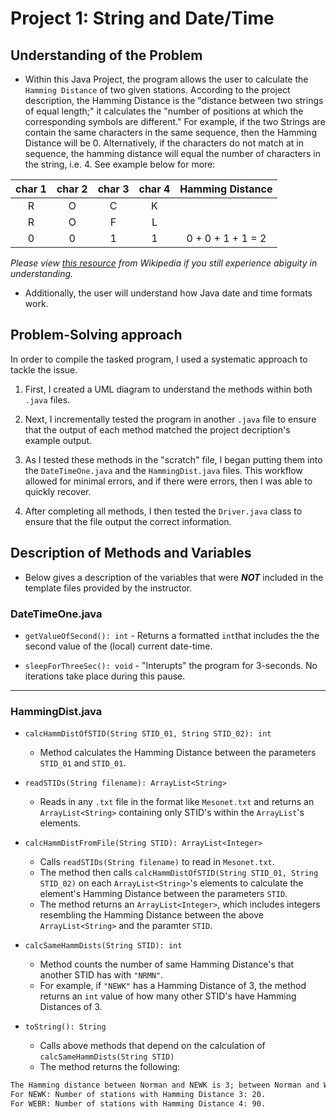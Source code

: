 # Project 1: String and Date/Time

## Understanding of the Problem 

* Within this Java Project, the program allows the user to calculate the 
`Hamming Distance` of two given stations. According to the project description,
the Hamming Distance is the "distance between two strings of equal length;"
it calculates the "number of positions at which the corresponding symbols 
are different." For example, if the two Strings are contain the same characters
in the same sequence, then the Hamming Distance will be 0. Alternatively, if 
the characters do not match at in sequence, the hamming distance will equal the
number of characters in the string, i.e. 4. See example below for more:


| char 1 | char 2 | char 3 | char 4 |  Hamming Distance |
|:------:|:------:|:------:|:------:|:-----------------:|
|    R   |    O   |    C   |    K   |                   |
|    R   |    O   |    F   |    L   |                   |
|    0   |    0   |    1   |    1   | 0 + 0 + 1 + 1 = 2 |


*Please view [this resource](https://en.wikipedia.org/wiki/Hamming_distance) from Wikipedia if you still experience abiguity in understanding.*

* Additionally, the user will understand how Java date and time formats work.


## Problem-Solving approach

In order to compile the tasked program, I used a systematic approach to 
tackle the issue.

1. First, I created a UML diagram to understand the methods within both `.java` files.

2. Next, I incrementally tested the program in another `.java` file to ensure that the output
   of each method matched the project decription's example output.

3. As I tested these methods in the "scratch" file, I began putting them into the `DateTimeOne.java`
   and the `HammingDist.java` files. This workflow allowed for minimal errors, and if there were errors, 
   then I was able to quickly recover.
   
4. After completing all methods, I then tested the `Driver.java` class to ensure that the file output 
   the correct information.


## Description of Methods and Variables

* Below gives a description of the variables that were ***NOT*** included in the template files provided 
  by the instructor.

### DateTimeOne.java

* `getValueOfSecond(): int` - Returns a formatted `int`that includes the the second value of the (local) current date-time.

* `sleepForThreeSec(): void` - "Interupts" the program for 3-seconds. No iterations take place during this pause.


***

### HammingDist.java

* `calcHammDistOfSTID(String STID_01, String STID_02): int`
	+ Method calculates the Hamming Distance between the parameters `STID_01` and `STID_01`.

* `readSTIDs(String filename): ArrayList<String>`
	+ Reads in any `.txt` file in the format like `Mesonet.txt` and returns an `ArrayList<String>` 
	  containing only STID's within the `ArrayList`'s elements.

* `calcHammDistFromFile(String STID): ArrayList<Integer>`
	+ Calls `readSTIDs(String filename)` to read in `Mesonet.txt`. 
	+ The method then calls `calcHammDistOfSTID(String STID_01, String STID_02)` on each `ArrayList<String>`'s elements to 
	  calculate the element's Hamming Distance between the parameters `STID`.
	+ The method returns an `ArrayList<Integer>`, which includes integers resembling the Hamming Distance 
	  between the above `ArrayList<String>` and the paramter `STID`.

* `calcSameHammDists(String STID): int`
	+ Method counts the number of same Hamming Distance's that another STID has with `"NRMN"`.
	+ For example, if `"NEWK"` has a Hamming Distance of 3, the method returns an `int` value
	  of how many other STID's have Hamming Distances of 3.

* `toString(): String`
	+ Calls above methods that depend on the calculation of `calcSameHammDists(String STID)`
	+ The method returns the following:
	
```txt
The Hamming distance between Norman and NEWK is 3; between Norman and WEBR is 4.
For NEWK: Number of stations with Hamming Distance 3: 20.
For WEBR: Number of stations with Hamming Distance 4: 90.
```













